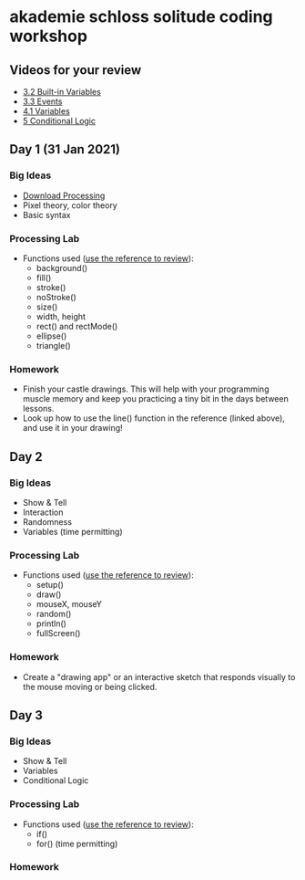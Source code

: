 # akademie schloss solitude coding workshop

## Videos for your review

+ [3.2 Built-in Variables](https://www.youtube.com/watch?v=ibW4oA7-n8I&index=2&list=PLRqwX-V7Uu6by61pbhdvyEpIeymlmnXzD)
+ [3.3 Events](https://www.youtube.com/watch?v=UvSjtiW-RH8&index=3&list=PLRqwX-V7Uu6by61pbhdvyEpIeymlmnXzD)
+ [4.1 Variables](https://www.youtube.com/watch?v=B-ycSR3ntik)
+ [5 Conditional Logic](https://www.youtube.com/watch?v=wsI6N9hfW7E&list=PLRqwX-V7Uu6YqykuLs00261JCqnL_NNZ_)

## Day 1 (31 Jan 2021)

### Big Ideas

+ [Download Processing](https://processing.org/download/)
+ Pixel theory, color theory
+ Basic syntax

### Processing Lab

+ Functions used ([use the reference to review](https://processing.org/reference/)):
	+ background()
	+ fill()
	+ stroke()
	+ noStroke()
	+ size()
	+ width, height
	+ rect() and rectMode()
	+ ellipse()
	+ triangle()

### Homework

+ Finish your castle drawings. This will help with your programming muscle memory and keep you practicing a tiny bit in the days between lessons.
+ Look up how to use the line() function in the reference (linked above), and use it in your drawing!

## Day 2

### Big Ideas

+ Show & Tell
+ Interaction
+ Randomness
+ Variables (time permitting)

### Processing Lab

+ Functions used ([use the reference to review](https://processing.org/reference/)):
	+ setup()
	+ draw()
	+ mouseX, mouseY
	+ random()
	+ println()
	+ fullScreen()

### Homework

+ Create a "drawing app" or an interactive sketch that responds visually to the mouse moving or being clicked.


## Day 3

### Big Ideas

+ Show & Tell
+ Variables
+ Conditional Logic

### Processing Lab

+ Functions used ([use the reference to review](https://processing.org/reference/)):
	+ if()
	+ for() (time permitting)

### Homework





<!-- ignore the shit below this line 
+ Functions used ([use the reference to review](https://processing.org/reference/)):
	+ [map](https://processing.org/reference/map_.html)
	+ [random](https://processing.org/reference/random_.html)
	+ [setup() and draw()](https://www.youtube.com/watch?v=o8dffrZ86gs)
	+ keyPressed

+ Variable types
	+ int
	+ float
	+ string

+ Conditional Logic
	+ if

+ Exercises
	+ Intro to variables
	+ Increase brush size
	+ Use variables to store randomly generated numbers
	+ Augment drawing apps using variables
	+ Fade in/out background
	+ Bouncing ball
	+ wiggle

+ [void KeyPressed](https://processing.org/reference/keyPressed_.html)

## Extended Resources and Opportunities

+ [Dan Shiffman's Learning Processing Book](http://learningprocessing.com/)
+ [Dan Shiffman's YouTube tutorial series](https://www.youtube.com/user/shiffman/videos?app=desktop)
+ [School for Poetic Computation](https://sfpc.io/)
+ [ITP Summer Camp](https://itp.nyu.edu/camp2019/)
+ [Processing Community Day NYC in February](https://processing.nyc/)
+ [Creative Code Fest at NYU/ITP on Dec 8](http://ccfest.rocks/nyc)

-->
